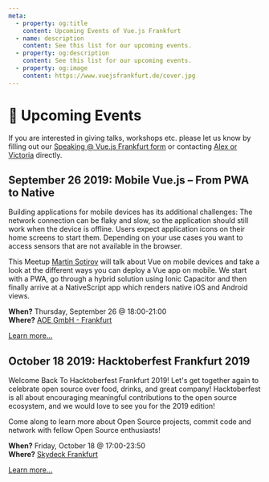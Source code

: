 ```yaml
---
meta:
  - property: og:title
    content: Upcoming Events of Vue.js Frankfurt
  - name: description
    content: See this list for our upcoming events.
  - property: og:description
    content: See this list for our upcoming events.
  - property: og:image
    content: https://www.vuejsfrankfurt.de/cover.jpg
---
```


# :dancer: Upcoming Events

If you are interested in giving talks, workshops etc. please let us know by filling out our [Speaking @ Vue.js Frankfurt form](./speaking.md) or contacting [Alex or Victoria](../about/team.md) directly.

## September 26 2019: Mobile Vue.js – From PWA to Native

Building applications for mobile devices has its additional challenges: The network connection can be flaky and slow, so the application should still work when the device is offline. Users expect application icons on their home screens to start them. Depending on your use cases you want to access sensors that are not available in the browser.

This Meetup [Martin Sotirov](https://twitter.com/unclemartycodes) will talk about Vue on mobile devices and take a look at the different ways you can deploy a Vue app on mobile. We start with a PWA, go through a hybrid solution using Ionic Capacitor and then finally arrive at a NativeScript app which renders native iOS and Android views.

**When?** Thursday, September 26 @ 18:00-21:00</br>
**Where?** [AOE GmbH - Frankfurt](./locations.html#aoe-gmbh-frankfurt)

[Learn more...](https://www.meetup.com/de-DE/vuejsfrankfurt/events/262091384/)

## October 18 2019: Hacktoberfest Frankfurt 2019

Welcome Back To Hacktoberfest Frankfurt 2019!
Let's get together again to celebrate open source over food, drinks, and great company! Hacktoberfest is all about encouraging meaningful contributions to the open source ecosystem, and we would love to see you for the 2019 edition!

Come along to learn more about Open Source projects, commit code and network with fellow Open Source enthusiasts!

**When?** Friday, October 18 @ 17:00-23:50</br>
**Where?** [Skydeck Frankfurt](./locations.html#skydeck-frankfurt)

[Learn more...](https://www.eventbrite.com/e/hacktoberfest-frankfurt-2019-tickets-71269742719)

<!--
(currently no talk or workshop scheduled)
-->
